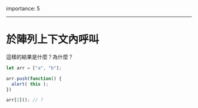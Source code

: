 importance: 5

---

# 於陣列上下文內呼叫

這樣的結果是什麼？為什麼？

```js
let arr = ["a", "b"];

arr.push(function() {
  alert( this );
})

arr[2](); // ?
```

